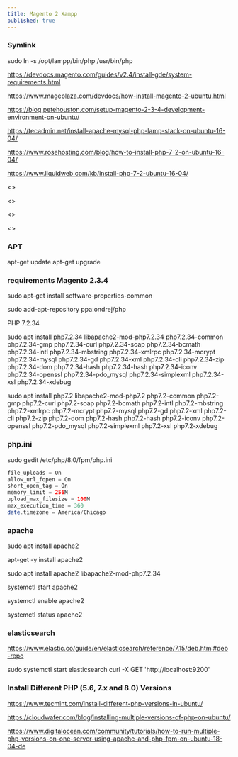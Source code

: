 ```yaml
---
title: Magento 2 Xampp
published: true
---
```


### Symlink

sudo ln -s /opt/lampp/bin/php /usr/bin/php

<https://devdocs.magento.com/guides/v2.4/install-gde/system-requirements.html>

<https://www.mageplaza.com/devdocs/how-install-magento-2-ubuntu.html>

<https://blog.petehouston.com/setup-magento-2-3-4-development-environment-on-ubuntu/>

<https://tecadmin.net/install-apache-mysql-php-lamp-stack-on-ubuntu-16-04/>

<https://www.rosehosting.com/blog/how-to-install-php-7-2-on-ubuntu-16-04/>

<https://www.liquidweb.com/kb/install-php-7-2-ubuntu-16-04/>

<>

<>

<>

<>


### APT

apt-get update
apt-get upgrade

### requirements Magento 2.3.4

sudo apt-get install software-properties-common

sudo add-apt-repository ppa:ondrej/php

PHP 7.2.34

sudo apt install php7.2.34 libapache2-mod-php7.2.34 php7.2.34-common php7.2.34-gmp php7.2.34-curl php7.2.34-soap php7.2.34-bcmath php7.2.34-intl php7.2.34-mbstring php7.2.34-xmlrpc php7.2.34-mcrypt php7.2.34-mysql php7.2.34-gd php7.2.34-xml php7.2.34-cli php7.2.34-zip php7.2.34-dom php7.2.34-hash  php7.2.34-hash php7.2.34-iconv php7.2.34-openssl php7.2.34-pdo_mysql php7.2.34-simplexml php7.2.34-xsl php7.2.34-xdebug

sudo apt install php7.2 libapache2-mod-php7.2 php7.2-common php7.2-gmp php7.2-curl php7.2-soap php7.2-bcmath php7.2-intl php7.2-mbstring php7.2-xmlrpc php7.2-mcrypt php7.2-mysql php7.2-gd php7.2-xml php7.2-cli php7.2-zip php7.2-dom php7.2-hash  php7.2-hash php7.2-iconv php7.2-openssl php7.2-pdo_mysql php7.2-simplexml php7.2-xsl php7.2-xdebug

### php.ini

sudo gedit /etc/php/8.0/fpm/php.ini

```php
file_uploads = On
allow_url_fopen = On
short_open_tag = On
memory_limit = 256M
upload_max_filesize = 100M
max_execution_time = 360
date.timezone = America/Chicago
```
### apache 

sudo apt install apache2 

apt-get -y install apache2

sudo apt install apache2 libapache2-mod-php7.2.34

systemctl start apache2

systemctl enable apache2

systemctl status apache2


### elasticsearch

<https://www.elastic.co/guide/en/elasticsearch/reference/7.15/deb.html#deb-repo>

sudo systemctl start elasticsearch
curl -X GET 'http://localhost:9200'

### Install Different PHP (5.6, 7.x and 8.0) Versions 

<https://www.tecmint.com/install-different-php-versions-in-ubuntu/>

<https://cloudwafer.com/blog/installing-multiple-versions-of-php-on-ubuntu/>

<https://www.digitalocean.com/community/tutorials/how-to-run-multiple-php-versions-on-one-server-using-apache-and-php-fpm-on-ubuntu-18-04-de>

